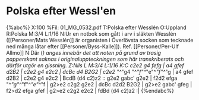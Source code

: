 # Polska efter Wessl'en

{%abc%}
X:100
%Fil: 01_MG_0532.pdf
T:Polska efter Wesslén 
O:Uppland
R:Polska
M:3/4
L:1/16
N:Ur en notbok som gått i arv i släkten Wesslén ([[Personer/Mats Wesslén]] är organisten i Överlövsta socken som tecknade ned många låtar efter [[Personer/Byss-Kalle]]). Ref. [[Personer/Per-Ulf Allmo]]
N:Där (*) anges innebär det att noten på grund av trasig papperskant saknas i originaluppteckningen som här transkriberats och därför utgör en gissning.
Z:Nils L
M:3/4
L:1/16
K:C
c2e2 g4 fefg | a4 gfef d2B2 | c2e2 g4 e2c2 | dcBc d4 B2G2 |
c2e2 "^*"g4 "^*"f"^*"e"^*"f"^*"g | a4 gfef d2B2 | c2e2 g4 e2c2 | BcdB (d4 c2)z2 ::
g2e2 gabc' g2e2 | f2d2 efga "^*"g"^*"f"^*"e"^*"f | g2>e2 c2g2 g2e2 | dcBc d2d2 B2G2 |
g2>e2 gabc' gfeg | f2>d2 efga gfef | g2>e2 c2g2 e2c2 | fdBd (d4 c2)z2 :|
{%endabc%}
